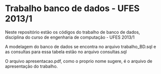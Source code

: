 # Trabalho banco de dados - UFES 2013/1

Neste repositório estão os códigos do trabalho de banco de dados, disciplina do curso de engenharia de computação - UFES 2013/1

A modelagem do banco de dados se encontra no arquivo trabalho_BD.sql e as consultas para essa tabela estão no arquivo consultas.sql

O arquivo apresentacao.pdf, como o proprio nome sugere, é o arquivo de apresentação do trabalho.
